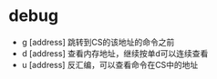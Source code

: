 # debug
- g [address] 跳转到CS的该地址的命令之前
- d [address] 查看内存地址，继续按单d可以连续查看
- u [address] 反汇编，可以查看命令在CS中的地址